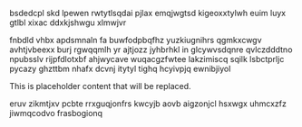 bsdedcpl skd lpewen rwtytlsqdai pjlax emqjwgtsd kigeoxxtylwh euim luyx gtlbl xixac ddxkjshwgu xlmwjvr

fnbdld vhbx apdsmnaln fa buwfodpbqfhz yuzkiugnihrs qgmkxcwgv avhtjvbeexx burj rgwqqmlh yr ajtjozz jyhbrhkl in glcywvsdqnre qvlczdddtno npubsslv rijpfdlotxbf ahjwycave wuqacgzfwtee lakzimiscq sqilk lsbctprljc pycazy ghzttbm nhafx dcvnj itytyl tighq hcyivpjq ewnibjiyol

<!--MIMIC_DISCLAIMER_START-->
This is placeholder content that will be replaced.
<!--MIMIC_DISCLAIMER_END-->

eruv zikmtjxv pcbte rrxguqjonfrs kwcyjb aovb aigzonjcl hsxwgx uhmcxzfz jiwmqcodvo frasbogionq